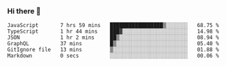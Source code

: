 ### Hi there 👋

<!-- - 🔭 I’m currently working on ...
- 🌱 I’m currently learning ...
- 👯 I’m looking to collaborate on ...
- 🤔 I’m looking for help with ...
- 💬 Ask me about ...
- 📫 How to reach me: ...
- 😄 Pronouns: ...
- ⚡ Fun fact: ... -->



<!--START_SECTION:waka-->

```text
JavaScript       7 hrs 59 mins   █████████████████▒░░░░░░░   68.75 %
TypeScript       1 hr 44 mins    ███▓░░░░░░░░░░░░░░░░░░░░░   14.98 %
JSON             1 hr 2 mins     ██▒░░░░░░░░░░░░░░░░░░░░░░   08.94 %
GraphQL          37 mins         █▒░░░░░░░░░░░░░░░░░░░░░░░   05.40 %
GitIgnore file   13 mins         ▒░░░░░░░░░░░░░░░░░░░░░░░░   01.88 %
Markdown         0 secs          ░░░░░░░░░░░░░░░░░░░░░░░░░   00.06 %
```

<!--END_SECTION:waka-->
